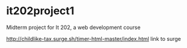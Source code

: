 # it202project1
Midterm project for It 202, a web development course

http://childlike-tax.surge.sh/timer-html-master/index.html  link to surge
